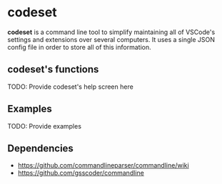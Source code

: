 # codeset

**codeset** is a command line tool to simplify maintaining all of
VSCode's settings and extensions over several computers. It uses a
single JSON config file in order to store all of this information.

## codeset's functions

TODO: Provide codeset's help screen here

## Examples

TODO: Provide examples

## Dependencies

- https://github.com/commandlineparser/commandline/wiki
- https://github.com/gsscoder/commandline